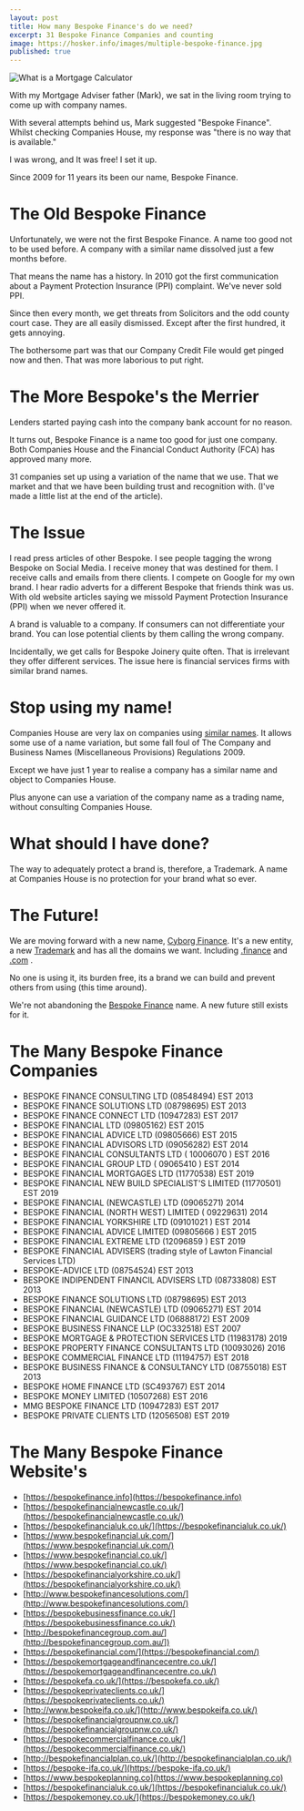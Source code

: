 ```yaml
---
layout: post
title: How many Bespoke Finance's do we need?
excerpt: 31 Bespoke Finance Companies and counting
image: https://hosker.info/images/multiple-bespoke-finance.jpg
published: true
---
```


![What is a Mortgage Calculator](https://hosker.info/images/multiple-bespoke-finance.jpg)


With my Mortgage Adviser father (Mark), we sat in the living room trying to come up with company names.

With several attempts behind us, Mark suggested "Bespoke Finance". Whilst checking Companies House, my response was "there is no way that is available."

I was wrong, and It was free! I set it up.

Since 2009 for 11 years its been our name, Bespoke Finance.

# The Old Bespoke Finance

Unfortunately, we were not the first Bespoke Finance. A name too good not to be used before. A company with a similar name dissolved just a few months before.

That means the name has a history. In 2010 got the first communication about a Payment Protection Insurance (PPI) complaint. We've never sold PPI.

Since then every month, we get threats from Solicitors and the odd county court case. They are all easily dismissed. Except after the first hundred, it gets annoying.

The bothersome part was that our Company Credit File would get pinged now and then. That was more laborious to put right.

# The More Bespoke's the Merrier

Lenders started paying cash into the company bank account for no reason.

It turns out, Bespoke Finance is a name too good for just one company. Both Companies House and the Financial Conduct Authority (FCA) has approved many more.

31 companies set up using a variation of the name that we use. That we market and that we have been building trust and recognition with. (I've made a little list at the end of the article).

# The Issue

I read press articles of other Bespoke. I see people tagging the wrong Bespoke on Social Media. I receive money that was destined for them. I receive calls and emails from there clients. I compete on Google for my own brand. I hear radio adverts for a different Bespoke that friends think was us. With old website articles saying we missold Payment Protection Insurance (PPI) when we never offered it.

A brand is valuable to a company. If consumers can not differentiate your brand. You can lose potential clients by them calling the wrong company.

Incidentally, we get calls for Bespoke Joinery quite often. That is irrelevant they offer different services. The issue here is financial services firms with similar brand names.

# Stop using my name!

Companies House are very lax on companies using [similar names](https://www.qualitycompanyformations.co.uk/blog/can-company-name-another-company/).  It allows some use of a name variation, but some fall foul of The Company and Business Names (Miscellaneous Provisions) Regulations 2009.

Except we have just 1 year to realise a company has a similar name and object to Companies House.

Plus anyone can use a variation of the company name as a trading name, without consulting Companies House.

# What should I have done?

The way to adequately protect a brand is, therefore, a Trademark. A name at Companies House is no protection for your brand what so ever.

# The Future!

We are moving forward with a new name, [Cyborg Finance]. It's a new entity, a new [Trademark] and has all the domains we want. Including [.finance](https://cyborg.finance) and [.com](https://cyborgfinance.com) .

No one is using it, its burden free, its a brand we can build and prevent others from using (this time around).

We're not abandoning the [Bespoke Finance](https://bespokefinance.info) name. A new future still exists for it.

# The Many Bespoke Finance Companies
*   BESPOKE FINANCE CONSULTING LTD (08548494) EST 2013
*   BESPOKE FINANCE SOLUTIONS LTD (08798695) EST 2013
*   BESPOKE FINANCE CONNECT LTD (10947283) EST 2017
*   BESPOKE FINANCIAL LTD (09805162) EST 2015
*   BESPOKE FINANCIAL ADVICE LTD (09805666) EST 2015
*   BESPOKE FINANCIAL ADVISORS LTD (09056282) EST 2014
*   BESPOKE FINANCIAL CONSULTANTS LTD ( 10006070 ) EST 2016
*   BESPOKE FINANCIAL GROUP LTD ( 09065410 ) EST 2014
*   BESPOKE FINANCIAL MORTGAGES LTD (11770538) EST 2019
*   BESPOKE FINANCIAL NEW BUILD SPECIALIST'S LIMITED (11770501) EST 2019
*   BESPOKE FINANCIAL (NEWCASTLE) LTD (09065271) 2014
*   BESPOKE FINANCIAL (NORTH WEST) LIMITED ( 09229631) 2014
*   BESPOKE FINANCIAL YORKSHIRE LTD (09101021 ) EST 2014
*   BESPOKE FINANCIAL ADVICE LIMITED (09805666 ) EST 2015
*   BESPOKE FINANCIAL EXTREME LTD (12096859 ) EST 2019
*   BESPOKE FINANCIAL ADVISERS (trading style of Lawton Financial Services LTD)
*   BESPOKE-ADVICE LTD (08754524) EST 2013
*   BESPOKE INDIPENDENT FINANCIL ADVISERS LTD (08733808) EST 2013
*   BESPOKE FINANCE SOLUTIONS LTD (08798695) EST 2013
*   BESPOKE FINANCIAL (NEWCASTLE) LTD (09065271) EST 2014
*   BESPOKE FINANCIAL GUIDANCE LTD (06888172) EST 2009
*   BESPOKE BUSINESS FINANCE LLP (OC332518) EST 2007
*   BESPOKE MORTGAGE & PROTECTION SERVICES LTD (11983178) 2019
*   BESPOKE PROPERTY FINANCE CONSULTANTS LTD (10093026) 2016
*   BESPOKE COMMERCIAL FINANCE LTD (11194757) EST 2018
*   BESPOKE BUSINESS FINANCE & CONSULTANCY LTD (08755018) EST 2013
*   BESPOKE HOME FINANCE LTD (SC493767) EST 2014
*   BESPOKE MONEY LIMITED (10507268) EST 2016
*   MMG BESPOKE FINANCE LTD (10947283) EST 2017
*   BESPOKE PRIVATE CLIENTS LTD (12056508) EST 2019

# The Many Bespoke Finance Website's
*   [https://bespokefinance.info](https://bespokefinance.info)
*   [https://bespokefinancialnewcastle.co.uk/](https://bespokefinancialnewcastle.co.uk/)
*   [https://bespokefinancialuk.co.uk/](https://bespokefinancialuk.co.uk/)
*   [https://www.bespokefinancial.uk.com/](https://www.bespokefinancial.uk.com/)
*   [https://www.bespokefinancial.co.uk/](https://www.bespokefinancial.co.uk/)
*   [https://bespokefinancialyorkshire.co.uk/](https://bespokefinancialyorkshire.co.uk/)
*   [http://www.bespokefinancesolutions.com/](http://www.bespokefinancesolutions.com/)
*   [https://bespokebusinessfinance.co.uk/](https://bespokebusinessfinance.co.uk/)
*   [http://bespokefinancegroup.com.au/](http://bespokefinancegroup.com.au/])
*   [https://bespokefinancial.com/](https://bespokefinancial.com/)
*   [https://bespokemortgageandfinancecentre.co.uk/](https://bespokemortgageandfinancecentre.co.uk/)
*   [https://bespokefa.co.uk/](https://bespokefa.co.uk/)
*   [https://bespokeprivateclients.co.uk/](https://bespokeprivateclients.co.uk/)
*   [http://www.bespokeifa.co.uk/](http://www.bespokeifa.co.uk/)
*   [https://bespokefinancialgroupnw.co.uk/](https://bespokefinancialgroupnw.co.uk/)
*   [https://bespokecommercialfinance.co.uk/](https://bespokecommercialfinance.co.uk/)
*   [http://bespokefinancialplan.co.uk/](http://bespokefinancialplan.co.uk/)
*   [https://bespoke-ifa.co.uk/](https://bespoke-ifa.co.uk/)
*   [https://www.bespokeplanning.co](https://www.bespokeplanning.co)
*   [https://bespokefinancialuk.co.uk/](https://bespokefinancialuk.co.uk/)
*   [https://bespokemoney.co.uk/](https://bespokemoney.co.uk/)

[Cyborg Finance]: https://cyborg.finance  'Cyborg Finance Mortgage Advice'
[Trademark]: https://trademarks.ipo.gov.uk/ipo-tmcase/page/Results/1/UK00003440271
